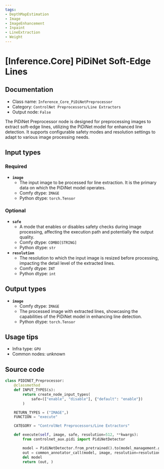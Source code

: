 ```yaml
---
tags:
- DepthMapEstimation
- Image
- ImageEnhancement
- Inpaint
- LineExtraction
- Weight
---
```


# [Inference.Core] PiDiNet Soft-Edge Lines
## Documentation
- Class name: `Inference_Core_PiDiNetPreprocessor`
- Category: `ControlNet Preprocessors/Line Extractors`
- Output node: `False`

The PiDiNet Preprocessor node is designed for preprocessing images to extract soft-edge lines, utilizing the PiDiNet model for enhanced line detection. It supports configurable safety modes and resolution settings to adapt to various image processing needs.
## Input types
### Required
- **`image`**
    - The input image to be processed for line extraction. It is the primary data on which the PiDiNet model operates.
    - Comfy dtype: `IMAGE`
    - Python dtype: `torch.Tensor`
### Optional
- **`safe`**
    - A mode that enables or disables safety checks during image processing, affecting the execution path and potentially the output quality.
    - Comfy dtype: `COMBO[STRING]`
    - Python dtype: `str`
- **`resolution`**
    - The resolution to which the input image is resized before processing, impacting the detail level of the extracted lines.
    - Comfy dtype: `INT`
    - Python dtype: `int`
## Output types
- **`image`**
    - Comfy dtype: `IMAGE`
    - The processed image with extracted lines, showcasing the capabilities of the PiDiNet model in enhancing line detection.
    - Python dtype: `torch.Tensor`
## Usage tips
- Infra type: `GPU`
- Common nodes: unknown


## Source code
```python
class PIDINET_Preprocessor:
    @classmethod
    def INPUT_TYPES(s):
        return create_node_input_types(
            safe=(["enable", "disable"], {"default": "enable"})
        )

    RETURN_TYPES = ("IMAGE",)
    FUNCTION = "execute"

    CATEGORY = "ControlNet Preprocessors/Line Extractors"

    def execute(self, image, safe, resolution=512, **kwargs):
        from controlnet_aux.pidi import PidiNetDetector

        model = PidiNetDetector.from_pretrained().to(model_management.get_torch_device())
        out = common_annotator_call(model, image, resolution=resolution, safe = safe == "enable")
        del model
        return (out, )

```

